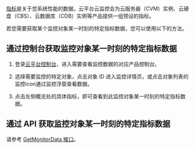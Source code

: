 [指标](/doc/product/248/968)是关于您系统性能的数据。云平台云监控会为云服务器（CVM）实例、云硬盘（CBS）、云数据库（CDB）实例等产品提供一组预设的指标。

若您需要获取某个监控对象某一时刻的特定指标数据，您可以使用以下的方法。

## 通过控制台获取监控对象某一时刻的特定指标数据

1) 登录[云平台控制台](http://console.tcecqpoc.fsphere.cn/)，进入需要查看监控数据的对应产品控制台。

2) 选择需要监控的特定对象，点击对象 ID 进入监控详情页，或点击对象列表的监控icon通过监控浮窗查看数据。

3) 点击左侧概览处的具体指标，即可查看到此监控对象某一时刻的特定指标数据。

## 通过 API 获取监控对象某一时刻的特定指标数据
请参考 [GetMonitorData 接口](http://tcecqpoc.fsphere.cn/doc/api/405/4667)。
